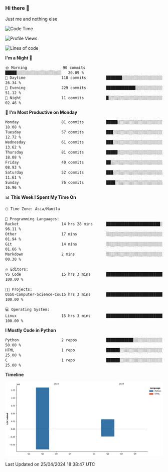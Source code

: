 ### Hi there 👋

Just me and nothing else


<!--START_SECTION:waka-->
![Code Time](http://img.shields.io/badge/Code%20Time-160%20hrs%203%20mins-blue)

![Profile Views](http://img.shields.io/badge/Profile%20Views-5-blue)

![Lines of code](https://img.shields.io/badge/From%20Hello%20World%20I%27ve%20Written-1.6%20million%20lines%20of%20code-blue)

**I'm a Night 🦉** 

```text
🌞 Morning                90 commits          █████░░░░░░░░░░░░░░░░░░░░   20.09 % 
🌆 Daytime                118 commits         ███████░░░░░░░░░░░░░░░░░░   26.34 % 
🌃 Evening                229 commits         █████████████░░░░░░░░░░░░   51.12 % 
🌙 Night                  11 commits          █░░░░░░░░░░░░░░░░░░░░░░░░   02.46 % 
```
📅 **I'm Most Productive on Monday** 

```text
Monday                   81 commits          █████░░░░░░░░░░░░░░░░░░░░   18.08 % 
Tuesday                  57 commits          ███░░░░░░░░░░░░░░░░░░░░░░   12.72 % 
Wednesday                61 commits          ███░░░░░░░░░░░░░░░░░░░░░░   13.62 % 
Thursday                 81 commits          █████░░░░░░░░░░░░░░░░░░░░   18.08 % 
Friday                   40 commits          ██░░░░░░░░░░░░░░░░░░░░░░░   08.93 % 
Saturday                 52 commits          ███░░░░░░░░░░░░░░░░░░░░░░   11.61 % 
Sunday                   76 commits          ████░░░░░░░░░░░░░░░░░░░░░   16.96 % 
```


📊 **This Week I Spent My Time On** 

```text
🕑︎ Time Zone: Asia/Manila

💬 Programming Languages: 
Racket                   14 hrs 28 mins      ████████████████████████░   96.11 % 
Other                    17 mins             ░░░░░░░░░░░░░░░░░░░░░░░░░   01.94 % 
Git                      14 mins             ░░░░░░░░░░░░░░░░░░░░░░░░░   01.66 % 
Markdown                 2 mins              ░░░░░░░░░░░░░░░░░░░░░░░░░   00.30 % 

🔥 Editors: 
VS Code                  15 hrs 3 mins       █████████████████████████   100.00 % 

🐱‍💻 Projects: 
OSSU-Computer-Science-Cou15 hrs 3 mins       █████████████████████████   100.00 % 

💻 Operating System: 
Linux                    15 hrs 3 mins       █████████████████████████   100.00 % 
```

**I Mostly Code in Python** 

```text
Python                   2 repos             ████████████░░░░░░░░░░░░░   50.00 % 
HTML                     1 repo              ██████░░░░░░░░░░░░░░░░░░░   25.00 % 
C                        1 repo              ██████░░░░░░░░░░░░░░░░░░░   25.00 % 
```



**Timeline**

![Lines of Code chart](https://raw.githubusercontent.com/brutist/brutist/main/assets/bar_graph.png)


 Last Updated on 25/04/2024 18:38:47 UTC
<!--END_SECTION:waka-->

